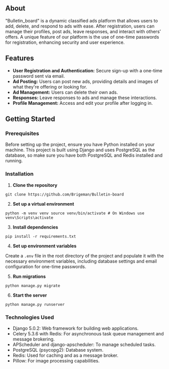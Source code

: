 ## About

"Bulletin_board" is a dynamic classified ads platform that allows users to add, delete, and respond to ads with ease. After registration, users can manage their profiles, post ads, leave responses, and interact with others’ offers. A unique feature of our platform is the use of one-time passwords for registration, enhancing security and user experience.

## Features

- **User Registration and Authentication:** Secure sign-up with a one-time password sent via email.
- **Ad Posting:** Users can post new ads, providing details and images of what they're offering or looking for.
- **Ad Management:** Users can delete their own ads.
- **Responses:** Leave responses to ads and manage these interactions.
- **Profile Management:** Access and edit your profile after logging in.

## Getting Started

### Prerequisites

Before setting up the project, ensure you have Python installed on your machine. This project is built using Django and uses PostgreSQL as the database, so make sure you have both PostgreSQL and Redis installed and running.

### Installation

1. **Clone the repository**

`git clone https://github.com/Brigeman/Bulletin-board`


2. **Set up a virtual environment**

`python -m venv venv source venv/bin/activate # On Windows use venv\Scripts\activate`


3. **Install dependencies**

`pip install -r requirements.txt`


4. **Set up environment variables**

Create a `.env` file in the root directory of the project and populate it with the necessary environment variables, including database settings and email configuration for one-time passwords.


5. **Run migrations**

`python manage.py migrate`


6. **Start the server**

`python manage.py runserver`


### Technologies Used

- Django 5.0.2: Web framework for building web applications.
- Celery 5.3.6 with Redis: For asynchronous task queue management and message brokering.
- APScheduler and django-apscheduler: To manage scheduled tasks.
- PostgreSQL (psycopg2): Database system.
- Redis: Used for caching and as a message broker.
- Pillow: For image processing capabilities.
